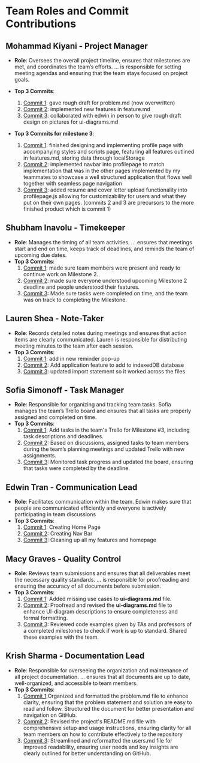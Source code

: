 # Team Roles and Commit Contributions

## Mohammad Kiyani - Project Manager
- **Role**: Oversees the overall project timeline, ensures that milestones are met, and coordinates the team’s efforts. ... is responsible for setting meeting agendas and ensuring that the team stays focused on project goals.
- **Top 3 Commits**:
  1. [Commit 1](https://github.com/edwintran235/326-team9/tree/milestone2/problem.md_update): gave rough draft for problem.md (now overwritten) 
  2. [Commit 2](https://github.com/edwintran235/326-team9/tree/milestone2/features.md/update/shahab): implemented new features in feature.md
  3. [Commit 3](https://github.com/edwintran235/326-team9/blob/main/team/m2/ui-diagrams.md): collaborated with edwin in person to give rough draft design on pictures for ui-diagrams.md
 
- **Top 3 Commits for milestone 3**:
  1. [Commit 1]([https://github.com/edwintran235/326-team9/tree/milestone2/problem.md_update](https://github.com/edwintran235/326-team9/tree/milestone3/updatedprofilepagewithresumeupload/11.17/shahab)): finished designing and implementing profile page with accompanying styles and scripts page, featuring all features outlined in features.md, storing data through localStorage 
  2. [Commit 2]([https://github.com/edwintran235/326-team9/tree/milestone2/features.md/update/shahab](https://github.com/edwintran235/326-team9/tree/milestone3/updatingfeatures.md/shahab)): implemented navbar into profilepage to match implementation that was in the other pages implemented by my teammates to showcase a well structured application that flows well together with seamless page navigation
  3. [Commit 3]([https://github.com/edwintran235/326-team9/blob/main/team/m2/ui-diagrams.md](https://github.com/edwintran235/326-team9/tree/milestone3/updatedprofilepagewithresumeupload/11.17/shahab)): added resume and cover letter upload functionality into profilepage.js allowing for customizability for users and what they put on their own pages. (commits 2 and 3 are precursors to the more finished product which is commit 1)
 

## Shubham Inavolu - Timekeeper
- **Role**: Manages the timing of all team activities. ... ensures that meetings start and end on time, keeps track of deadlines, and reminds the team of upcoming due dates.
- **Top 3 Commits**:
  1. [Commit 1](https://github.com/edwintran235/326-team9/commit/00b89d6c627e3a1a80d0e41bde2a98fd374af32a): made sure team members were present and ready to continue work on Milestone 2. 
  2. [Commit 2](https://github.com/edwintran235/326-team9/commit/c6dc2b8e81d9b5dfd2b0d693aabcfd43a823c801): made sure everyone understood upcoming Milestone 2 deadline and people understood their features.
  3. [Commit 3](https://github.com/edwintran235/326-team9/commit/fdfe5bcfa1307990a50ed373f3b45d9004d27dc9): Made sure tasks were completed on time, and the team was on track to completing the Milestone.
 
## Lauren Shea - Note-Taker
- **Role**: Records detailed notes during meetings and ensures that action items are clearly communicated. Lauren is responsible for distributing meeting minutes to the team after each session.
- **Top 3 Commits**:
  1. [Commit 1](https://github.com/edwintran235/326-team9/commit/fb07bded8c8c3a7f0eceac725f2aa118edd5c68c#diff-289e1890e590076490274afe863b8852df6b7ef8d0c909c790e2ca4d131a909d): add in new reminder pop-up
  2. [Commit 2](https://github.com/edwintran235/326-team9/commit/c80ac95f24417500d1b1828758e102c41298a7e4): Add application feature to add to indexedDB database
  3. [Commit 3](https://github.com/edwintran235/326-team9/commit/90499693b9a86df5be61320e4355d2d25d1ba23b): updated import statement so it worked across the files
 
## Sofia Simonoff - Task Manager
- **Role**: Responsible for organizing and tracking team tasks. Sofia manages the team’s Trello board and ensures that all tasks are properly assigned and completed on time.
- **Top 3 Commits**:
  1. [Commit 1](https://github.com/edwintran235/326-team9/commit/19698325815b058826e0191c7c3e01bcc61a6f4f): Add tasks in the team's Trello for Milestone #3, including task descriptions and deadlines.
  2. [Commit 2](https://github.com/edwintran235/326-team9/commit/5dcb2a314b7a20fdbf800e1e1a4c665313e47c17): Based on discussions, assigned tasks to team members during the team’s planning meetings and updated Trello with new assignments.
  3. [Commit 3](https://github.com/edwintran235/326-team9/commit/1cd84be2980f3cfac5f95657b4d1fb5d0817261a): Monitored task progress and updated the board, ensuring that tasks were completed by the deadline.
 
## Edwin Tran - Communication Lead
- **Role**: Facilitates communication within the team. Edwin makes sure that people are communicated efficiently and everyone is actively participating 
in team discussions
- **Top 3 Commits**:
  1. [Commit 1](https://github.com/edwintran235/326-team9/commit/c99f6918f89ad468e9c5654596f489142044a8ab): Creating Home Page
  2. [Commit 2](https://github.com/edwintran235/326-team9/commit/624ddbc0709579565ac3d48d18af88e15e0a310e): Creating Nav Bar
  3. [Commit 3](https://github.com/edwintran235/326-team9/commit/230be5472bfc6d4a6c591d2dfdb7ae43052dbdd7): Cleaning up all my features and homepage

## Macy Graves - Quality Control
- **Role**: Reviews team submissions and ensures that all deliverables meet the necessary quality standards. ... is responsible for proofreading and ensuring the accuracy of all documents before submission.
- **Top 3 Commits**:
  1. [Commit 1](https://github.com/edwintran235/326-team9/commit/b53a0bb0509b3f44edfe744892784dfcc50b9073): Added missing use cases to **ui-diagrams.md** file.
  2. [Commit 2](https://github.com/edwintran235/326-team9/commit/b95ac80dfd5ffd18785e55e27574ab46ca96c838): Proofread and revised the **ui-diagrams.md** file to enhance UI-diagram descriptions to ensure completeness and formal formatting.
  3. [Commit 3](): Reviewed code examples given by TAs and professors of a completed milestones to check if work is up to standard. Shared these examples with the team.

## Krish Sharma - Documentation Lead
- **Role**: Responsible for overseeing the organization and maintenance of all project documentation. ... ensures that all documents are up to date, well-organized, and accessible to team members.
- **Top 3 Commits**:
  1. [Commit 1](https://github.com/edwintran235/326-team9/commit/975515d9f21d0857c8776ed59a65bcac8942a3fd):Organized and formatted the problem.md file to enhance clarity, ensuring that the problem statement and solution are easy to read and follow. Structured the document for better presentation and navigation on GitHub.
  2. [Commit 2](https://github.com/edwintran235/326-team9/commit/975515d9f21d0857c8776ed59a65bcac8942a3fd): Revised the project's README.md file with comprehensive setup and usage instructions, ensuring clarity for all team members on how to contribute effectively to the repository
  3. [Commit 3](https://github.com/edwintran235/326-team9/commit/66842cd58bec32d6af03e969f3605358cb9e7909): Streamlined and reformatted the users.md file for improved readability, ensuring user needs and key insights are clearly outlined for better understanding on GitHub.
